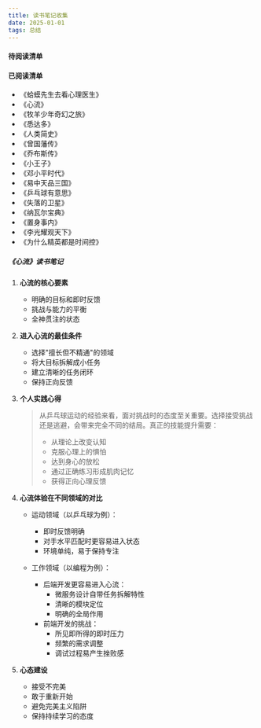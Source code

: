 ```yaml
---
title: 读书笔记收集
date: 2025-01-01
tags: 总结
---
```


#### 待阅读清单

#### 已阅读清单
- 《蛤蟆先生去看心理医生》
- 《心流》
- 《牧羊少年奇幻之旅》
- 《悉达多》
- 《人类简史》
- 《曾国藩传》
- 《乔布斯传》
- 《小王子》
- 《邓小平时代》
- 《易中天品三国》
- 《乒乓球有意思》
- 《失落的卫星》
- 《纳瓦尔宝典》
- 《置身事内》
- 《李光耀观天下》
- 《为什么精英都是时间控》

##### 《心流》读书笔记

1. **心流的核心要素**
   - 明确的目标和即时反馈
   - 挑战与能力的平衡
   - 全神贯注的状态

2. **进入心流的最佳条件**
   - 选择"擅长但不精通"的领域
   - 将大目标拆解成小任务
   - 建立清晰的任务闭环
   - 保持正向反馈

3. **个人实践心得**
   > 从乒乓球运动的经验来看，面对挑战时的态度至关重要。选择接受挑战还是逃避，会带来完全不同的结局。真正的技能提升需要：
   > - 从理论上改变认知
   > - 克服心理上的惧怕
   > - 达到身心的放松
   > - 通过正确练习形成肌肉记忆
   > - 获得正向心理反馈

4. **心流体验在不同领域的对比**
   - 运动领域（以乒乓球为例）：
     * 即时反馈明确
     * 对手水平匹配时更容易进入状态
     * 环境单纯，易于保持专注

   - 工作领域（以编程为例）：
     * 后端开发更容易进入心流：
       - 微服务设计自带任务拆解特性
       - 清晰的模块定位
       - 明确的全局作用
     * 前端开发的挑战：
       - 所见即所得的即时压力
       - 频繁的需求调整
       - 调试过程易产生挫败感

5. **心态建设**
   - 接受不完美
   - 敢于重新开始
   - 避免完美主义陷阱
   - 保持持续学习的态度

